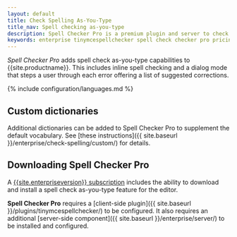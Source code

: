 ```yaml
---
layout: default
title: Check Spelling As-You-Type
title_nav: Spell checking as-you-type
description: Spell Checker Pro is a premium plugin and server to check spelling as-you-type.
keywords: enterprise tinymcespellchecker spell check checker pro pricing
---
```


_Spell Checker Pro_ adds spell check as-you-type capabilities to {{site.productname}}. This includes inline spell checking and a dialog mode that steps a user through each error offering a list of suggested corrections.

{% include configuration/languages.md %}

## Custom dictionaries
Additional dictionaries can be added to Spell Checker Pro to supplement the default vocabulary. See [these instructions]({{ site.baseurl }}/enterprise/check-spelling/custom/) for details.

## Downloading Spell Checker Pro

A [{{site.enterpriseversion}} subscription]({{site.pricingpage}}) includes the ability to download and install a spell check as-you-type feature for the editor.

**Spell Checker Pro** requires a [client-side plugin]({{ site.baseurl }}/plugins/tinymcespellchecker/) to be configured. It also requires an additional [server-side component]({{ site.baseurl }}/enterprise/server/) to be installed and configured.
